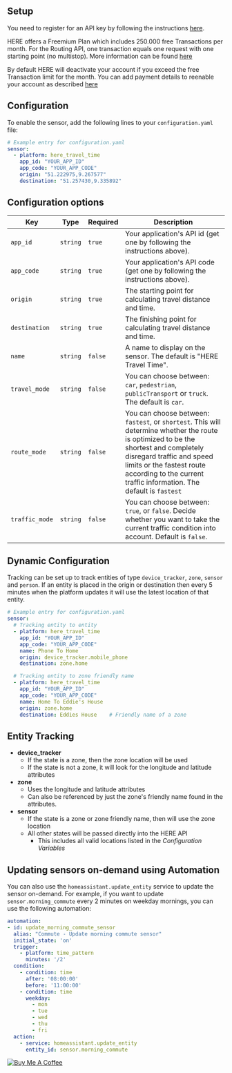 ## Setup

You need to register for an API key by following the instructions [here](https://developer.here.com/documentation/routing/topics/introduction.html?create=Freemium-Basic&keepState=true&step=account).

HERE offers a Freemium Plan which includes 250.000 free Transactions per month. For the Routing API, one transaction equals one request with one starting point (no multistop). More information can be found [here](https://developer.here.com/faqs#payment-subscription)

By default HERE will deactivate your account if you exceed the free Transaction limit for the month. You can add payment details to reenable your account as described [here](https://developer.here.com/faqs)

##  Configuration 

To enable the sensor, add the following lines to your `configuration.yaml` file:

```yaml
# Example entry for configuration.yaml
sensor:
  - platform: here_travel_time
    app_id: "YOUR_APP_ID"
    app_code: "YOUR_APP_CODE"
    origin: "51.222975,9.267577"
    destination: "51.257430,9.335892"
```

## Configuration options

Key | Type | Required | Description
-- | -- | -- | --
`app_id` | `string` | `true` | Your application's API id (get one by following the instructions above).
`app_code` | `string` | `true` | Your application's API code (get one by following the instructions above).
`origin` | `string` | `true` | The starting point for calculating travel distance and time.
`destination` | `string` | `true` | The finishing point for calculating travel distance and time.
`name` | `string` | `false` | A name to display on the sensor. The default is "HERE Travel Time".
`travel_mode` | `string` | `false` | You can choose between: `car`, `pedestrian`, `publicTransport` or `truck`. The default is `car`.
`route_mode` | `string` | `false` | You can choose between: `fastest`, or `shortest`. This will determine whether the route is optimized to be the shortest and completely disregard traffic and speed limits or the fastest route according to the current traffic information. The default is `fastest`
`traffic_mode` | `string` | `false` | You can choose between: `true`, or `false`. Decide whether you want to take the current traffic condition into account. Default is `false`.


## Dynamic Configuration 

Tracking can be set up to track entities of type `device_tracker`, `zone`, `sensor` and `person`. If an entity is placed in the origin or destination then every 5 minutes when the platform updates it will use the latest location of that entity.

```yaml
# Example entry for configuration.yaml
sensor:
  # Tracking entity to entity
  - platform: here_travel_time
    app_id: "YOUR_APP_ID"
    app_code: "YOUR_APP_CODE"
    name: Phone To Home
    origin: device_tracker.mobile_phone
    destination: zone.home

  # Tracking entity to zone friendly name
  - platform: here_travel_time
    app_id: "YOUR_APP_ID"
    app_code: "YOUR_APP_CODE"
    name: Home To Eddie's House
    origin: zone.home
    destination: Eddies House    # Friendly name of a zone
```

## Entity Tracking 

- **device_tracker**
  - If the state is a zone, then the zone location will be used
  - If the state is not a zone, it will look for the longitude and latitude attributes
- **zone**
  - Uses the longitude and latitude attributes
  - Can also be referenced by just the zone's friendly name found in the attributes.
- **sensor**
  - If the state is a zone or zone friendly name, then will use the zone location
  - All other states will be passed directly into the HERE API
    - This includes all valid locations listed in the *Configuration Variables*

##  Updating sensors on-demand using Automation 

You can also use the `homeassistant.update_entity` service to update the sensor on-demand. For example, if you want to update `sensor.morning_commute` every 2 minutes on weekday mornings, you can use the following automation:

```yaml
automation:
- id: update_morning_commute_sensor
  alias: "Commute - Update morning commute sensor"
  initial_state: 'on'
  trigger:
    - platform: time_pattern
      minutes: '/2'
  condition:
    - condition: time
      after: '08:00:00'
      before: '11:00:00'
    - condition: time
      weekday:
        - mon
        - tue
        - wed
        - thu
        - fri
  action:
    - service: homeassistant.update_entity
      entity_id: sensor.morning_commute
```

<a href="https://www.buymeacoffee.com/eifinger" target="_blank"><img src="https://www.buymeacoffee.com/assets/img/custom_images/black_img.png" alt="Buy Me A Coffee" style="height: auto !important;width: auto !important;" ></a><br>